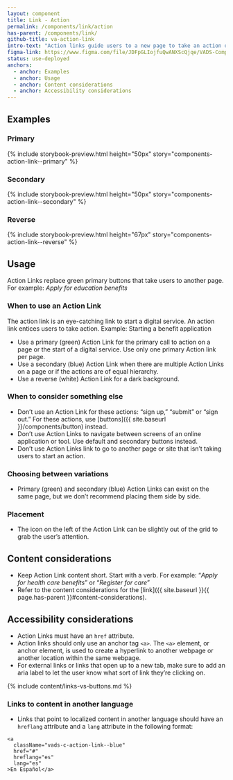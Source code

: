 ```yaml
---
layout: component
title: Link - Action
permalink: /components/link/action
has-parent: /components/link/
github-title: va-action-link
intro-text: "Action links guide users to a new page to take an action or to start an online tool or digital service."
figma-link: https://www.figma.com/file/JDFpGLIojfuQwANXScQjqe/VADS-Component-Examples?type=design&node-id=1312%3A10315&mode=design&t=nYOotVcwdpiMCL5C-1
status: use-deployed
anchors:
  - anchor: Examples
  - anchor: Usage
  - anchor: Content considerations
  - anchor: Accessibility considerations
---
```


## Examples

### Primary

{% include storybook-preview.html height="50px" story="components-action-link--primary" %}

### Secondary

{% include storybook-preview.html height="50px" story="components-action-link--secondary" %}

### Reverse

{% include storybook-preview.html height="67px" story="components-action-link--reverse" %}

## Usage

Action Links replace green primary buttons that take users to another page. For example: *Apply for education benefits* 

### When to use an Action Link

The action link is an eye-catching link to start a digital service. An action link entices users to take action. Example: Starting a benefit application 

- Use a primary (green) Action Link for the primary call to action on a page or the start of a digital service. Use only one primary Action link per page.
- Use a secondary (blue) Action Link when there are multiple Action Links on a page or if the actions are of equal hierarchy. 
- Use a reverse (white) Action Link for a dark background.

### When to consider something else

- Don’t use an Action Link for these actions: “sign up,” “submit” or “sign out.” For these actions, use [buttons]({{ site.baseurl }}/components/button) instead. 
- Don’t use Action Links to navigate between screens of an online application or tool. Use default and secondary buttons instead.
- Don’t use Action Links link to go to another page or site that isn’t taking users to start an action. 

### Choosing between variations

- Primary (green) and secondary (blue) Action Links can exist on the same page, but we don’t recommend placing them side by side. 

### Placement

- The icon on the left of the Action Link can be slightly out of the grid to grab the user’s attention.

## Content considerations

* Keep Action Link content short. Start with a verb. For example: “*Apply for health care benefits*” or “*Register for care*”
* Refer to the content considerations for the [link]({{ site.baseurl }}{{ page.has-parent }}#content-considerations).
 
## Accessibility considerations

- Action Links must have an `href` attribute. 
- Action links should only use an anchor tag `<a>`. The `<a>` element, or anchor element, is used to create a hyperlink to another webpage or another location within the same webpage. 
- For external links or links that open up to a new tab, make sure to add an aria label to let the user know what sort of link they’re clicking on.

{% include content/links-vs-buttons.md %}

### Links to content in another language

- Links that point to localized content in another language should have an `hreflang` attribute and a `lang` attribute in the following format:

```
<a
  className="vads-c-action-link--blue"  
  href="#"
  hreflang="es"
  lang="es"
>En Español</a>
```
